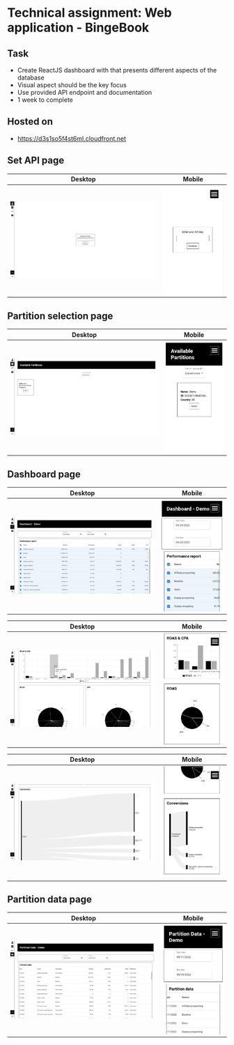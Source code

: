 # Technical assignment: Web application - BingeBook

## Task
- Create ReactJS dashboard with that presents different aspects of the database
- Visual aspect should be the key focus
- Use provided API endpoint and documentation
- 1 week to complete

## Hosted on
- https://d3s1so5f4st6ml.cloudfront.net

## Set API page

Desktop            |  Mobile
:-------------------------:|:-------------------------:
!["Desktop - Set API page"](media/set-api-page-desktop.png "Desktop - Set API page") |  !["Desktop - Set API page"](media/set-api-page-mobile.png "Mobile - Set API page")

## Partition selection page

Desktop            |  Mobile
:-------------------------:|:-------------------------:
!["Desktop - Partition selection"](media/partition-selection-page-desktop.png "Desktop - Partition selection") |  !["Desktop - Partition selection"](media/partition-selection-page-mobile.png "Mobile - Partition selection")

## Dashboard page

Desktop            |  Mobile
:-------------------------:|:-------------------------:
!["Desktop - Dashboard"](media/dashboard-1-desktop.png "Desktop - Dashboard") |  !["Mobile - Dashboard"](media/dashboard-1-mobile.png "Mobile - Dashboard")

Desktop            |  Mobile
:-------------------------:|:-------------------------:
!["Desktop - Dashboard"](media/dashboard-2-desktop.png "Desktop - Dashboard") |  !["Mobile - Dashboard"](media/dashboard-2-mobile.png "Mobile - Dashboard")

Desktop            |  Mobile
:-------------------------:|:-------------------------:
!["Desktop - Dashboard"](media/dashboard-3-desktop.png "Desktop - Dashboard") |  !["Mobile - Dashboard"](media/dashboard-3-mobile.png "Mobile - Dashboard")

## Partition data page

Desktop            |  Mobile
:-------------------------:|:-------------------------:
!["Desktop - Partition data"](media/partition-data-desktop.png "Desktop - Partition data") |  !["Desktop - Partition data"](media/partition-data-mobile.png "Mobile - Partition data")
